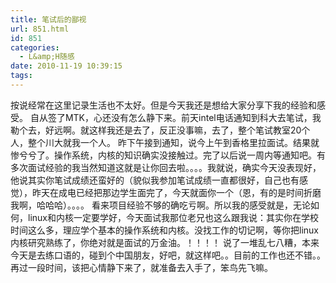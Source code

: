```yaml
---
title: 笔试后的鄙视
url: 851.html
id: 851
categories:
  - L&amp;H随感
date: 2010-11-19 10:39:15
tags:
---
```


按说经常在这里记录生活也不太好。但是今天我还是想给大家分享下我的经验和感受。 自从签了MTK，心还没有怎么静下来。前天intel电话通知到科大去笔试，我勒个去，好远啊。就这样我还是去了，反正没事嘛，去了，整个笔试教室20个人，整个川大就我一个人。 昨下午接到通知，说今上午到香格里拉面试。结果就惨兮兮了。操作系统，内核的知识确实没接触过。完了以后说一周内等通知吧。有多次面试经验的我当然知道这就是让你回去啦。。。。我就说，确实今天没表现好，他说其实你笔试成绩还蛮好的（貌似我参加笔试成绩一直都很好，自己也有感觉），昨天在成电已经把那边学生面完了，今天就面你一个（恩，有的是时间折磨我啊，哈哈哈）。。。。 看来项目经验不够的确吃亏啊。所以我的感受就是，无论如何，linux和内核一定要学好，今天面试我那位老兄也这么跟我说：其实你在学校时间这么多，理应学个基本的操作系统和内核。没找工作的切记啊，等你把linux内核研究熟练了，你绝对就是面试的万金油。！！！！ 说了一堆乱七八糟，本来今天是去练口语的，碰到个中国朋友，好吧，就这样吧。。目前的工作也还不错。。再过一段时间，该把心情静下来了，就准备去入手了，笨鸟先飞嘛。